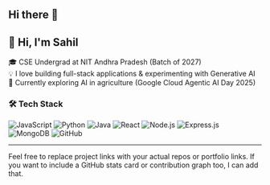 ## Hi there 👋

## 👋 Hi, I'm Sahil

🎓 CSE Undergrad at NIT Andhra Pradesh (Batch of 2027)  
💡 I love building full-stack applications & experimenting with Generative AI  
🌱 Currently exploring AI in agriculture (Google Cloud Agentic AI Day 2025)

### 🛠️ Tech Stack

![JavaScript](https://img.shields.io/badge/-JavaScript-F7DF1E?style=for-the-badge&logo=javascript&logoColor=000)
![Python](https://img.shields.io/badge/-Python-3776AB?style=for-the-badge&logo=python&logoColor=white)
![Java](https://img.shields.io/badge/-Java-007396?style=for-the-badge&logo=java&logoColor=white)
![React](https://img.shields.io/badge/-React-61DAFB?style=for-the-badge&logo=react&logoColor=000)
![Node.js](https://img.shields.io/badge/-Node.js-339933?style=for-the-badge&logo=nodedotjs&logoColor=white)
![Express.js](https://img.shields.io/badge/-Express-000000?style=for-the-badge&logo=express&logoColor=white)
![MongoDB](https://img.shields.io/badge/-MongoDB-47A248?style=for-the-badge&logo=mongodb&logoColor=white)
![GitHub](https://img.shields.io/badge/-GitHub-181717?style=for-the-badge&logo=github&logoColor=white)

---

Feel free to replace project links with your actual repos or portfolio links. If you want to include a GitHub stats card or contribution graph too, I can add that.
